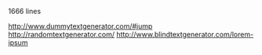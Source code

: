 1666 lines

http://www.dummytextgenerator.com/#jump
http://randomtextgenerator.com/
http://www.blindtextgenerator.com/lorem-ipsum
